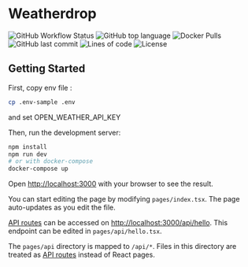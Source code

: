 # Weatherdrop 

![GitHub Workflow Status](<https://img.shields.io/github/workflow/status/bsord/weatherdrop/Create%20Release(s)?label=Docker%20Build>)
![GitHub top language](https://img.shields.io/github/languages/top/bsord/weatherdrop.svg)
![Docker Pulls](https://img.shields.io/docker/pulls/bsord/weatherdrop.svg)
![GitHub last commit](https://img.shields.io/github/last-commit/bsord/weatherdrop.svg)
![Lines of code](https://img.shields.io/tokei/lines/github/bsord/weatherdrop)
![License](https://img.shields.io/github/license/bsord/weatherdrop.svg?style=flat)

## Getting Started

First, copy env file :

```bash
cp .env-sample .env
```

and set OPEN_WEATHER_API_KEY

Then, run the development server:

```bash
npm install
npm run dev
# or with docker-compose
docker-compose up
```

Open [http://localhost:3000](http://localhost:3000) with your browser to see the result.

You can start editing the page by modifying `pages/index.tsx`. The page auto-updates as you edit the file.

[API routes](https://nextjs.org/docs/api-routes/introduction) can be accessed on [http://localhost:3000/api/hello](http://localhost:3000/api/hello). This endpoint can be edited in `pages/api/hello.tsx`.

The `pages/api` directory is mapped to `/api/*`. Files in this directory are treated as [API routes](https://nextjs.org/docs/api-routes/introduction) instead of React pages.
